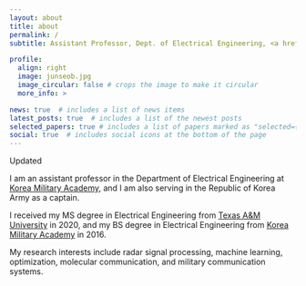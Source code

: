 ```yaml
---
layout: about
title: about
permalink: /
subtitle: Assistant Professor, Dept. of Electrical Engineering, <a href='https://kma.ac.kr:461/kma/427/subview.do'>Korea Military Academy</a>.

profile:
  align: right
  image: junseob.jpg
  image_circular: false # crops the image to make it circular
  more_info: >

news: true  # includes a list of news items
latest_posts: true  # includes a list of the newest posts
selected_papers: true # includes a list of papers marked as "selected={true}"
social: true  # includes social icons at the bottom of the page
---
```

Updated

I am an assistant professor in the Department of Electrical Engineering at <a href='https://kma.ac.kr:461/kma/427/subview.do'>Korea Military Academy</a>, and I am also serving in the Republic of Korea Army as a captain.

I received my MS degree in Electrical Engineering from <a href='https://www.tamu.edu/index.html'>Texas A&M University</a> in 2020, and my BS degree in Electrical Engineering from <a href='https://kma.ac.kr:461/kma/427/subview.do'>Korea Military Academy</a> in 2016.

My research interests include radar signal processing, machine learning, optimization, molecular communication, and military communication systems.